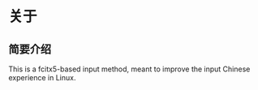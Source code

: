 # 关于

## 简要介绍

This is a fcitx5-based input method, meant to improve the input Chinese experience in Linux.


